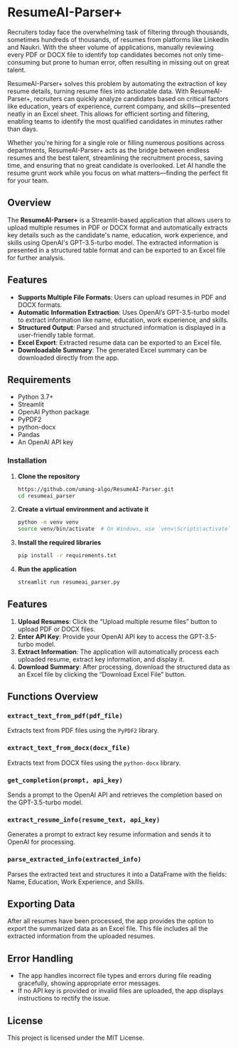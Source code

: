 # ResumeAI-Parser+

Recruiters today face the overwhelming task of filtering through thousands, sometimes hundreds of thousands, of resumes from platforms like LinkedIn and Naukri. With the sheer volume of applications, manually reviewing every PDF or DOCX file to identify top candidates becomes not only time-consuming but prone to human error, often resulting in missing out on great talent.

ResumeAI-Parser+ solves this problem by automating the extraction of key resume details, turning resume files into actionable data. With ResumeAI-Parser+, recruiters can quickly analyze candidates based on critical factors like education, years of experience, current company, and skills—presented neatly in an Excel sheet. This allows for efficient sorting and filtering, enabling teams to identify the most qualified candidates in minutes rather than days.

Whether you're hiring for a single role or filling numerous positions across departments, ResumeAI-Parser+ acts as the bridge between endless resumes and the best talent, streamlining the recruitment process, saving time, and ensuring that no great candidate is overlooked. Let AI handle the resume grunt work while you focus on what matters—finding the perfect fit for your team.

## Overview

The **ResumeAI-Parser+** is a Streamlit-based application that allows users to upload multiple resumes in PDF or DOCX format and automatically extracts key details such as the candidate's name, education, work experience, and skills using OpenAI's GPT-3.5-turbo model. The extracted information is presented in a structured table format and can be exported to an Excel file for further analysis.

## Features

- **Supports Multiple File Formats**: Users can upload resumes in PDF and DOCX formats.
- **Automatic Information Extraction**: Uses OpenAI’s GPT-3.5-turbo model to extract information like name, education, work experience, and skills.
- **Structured Output**: Parsed and structured information is displayed in a user-friendly table format.
- **Excel Export**: Extracted resume data can be exported to an Excel file.
- **Downloadable Summary**: The generated Excel summary can be downloaded directly from the app.

## Requirements

- Python 3.7+
- Streamlit
- OpenAI Python package
- PyPDF2
- python-docx
- Pandas
- An OpenAI API key

### Installation

1. **Clone the repository**

    ```bash
    https://github.com/umang-algo/ResumeAI-Parser.git
    cd resumeai_parser
    ```

2. **Create a virtual environment and activate it**

    ```bash
    python -m venv venv
    source venv/bin/activate  # On Windows, use `venv\Scripts\activate`
    ```

3. **Install the required libraries**

    ```bash
    pip install -r requirements.txt
    ```

4. **Run the application**

    ```bash
    streamlit run resumeai_parser.py
    ```

## Features

1. **Upload Resumes**: Click the “Upload multiple resume files” button to upload PDF or DOCX files.
2. **Enter API Key**: Provide your OpenAI API key to access the GPT-3.5-turbo model.
3. **Extract Information**: The application will automatically process each uploaded resume, extract key information, and display it.
4. **Download Summary**: After processing, download the structured data as an Excel file by clicking the “Download Excel File” button.

## Functions Overview

### `extract_text_from_pdf(pdf_file)`
Extracts text from PDF files using the `PyPDF2` library.

### `extract_text_from_docx(docx_file)`
Extracts text from DOCX files using the `python-docx` library.

### `get_completion(prompt, api_key)`
Sends a prompt to the OpenAI API and retrieves the completion based on the GPT-3.5-turbo model.

### `extract_resume_info(resume_text, api_key)`
Generates a prompt to extract key resume information and sends it to OpenAI for processing.

### `parse_extracted_info(extracted_info)`
Parses the extracted text and structures it into a DataFrame with the fields: Name, Education, Work Experience, and Skills.

## Exporting Data

After all resumes have been processed, the app provides the option to export the summarized data as an Excel file. This file includes all the extracted information from the uploaded resumes.

## Error Handling

- The app handles incorrect file types and errors during file reading gracefully, showing appropriate error messages.
- If no API key is provided or invalid files are uploaded, the app displays instructions to rectify the issue.

## License

This project is licensed under the MIT License.
